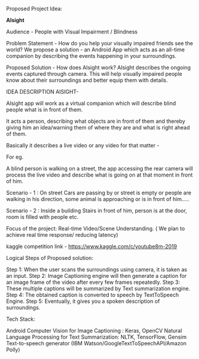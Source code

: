 ﻿Proposed Project Idea:

**AIsight**

Audience - People with Visual Impairment / Blindness

Problem Statement - How do you help your visually impaired friends see the world? We propose a solution - an Android App which acts as an all-time companion by describing the events happening in your surroundings.

Proposed Solution - How does AIsight work?
AIsight describes the ongoing events captured through camera. This will help visually impaired people know about their surroundings and better equip them with details.


IDEA DESCRIPTION AISIGHT-

AIsight app will work as a virtual companion which will describe blind people what is in front of them.

It acts a person, describing what objects are  in front of them and thereby giving him an idea/warning them of where they are and what is right ahead of them.

Basically it describes a live video or any video for that matter -

For eg.

A blind person is walking on a street, the app accessing the rear camera will process the live video and describe what is going on at that moment in front of him.

Scenario - 1 : On street
Cars are passing by or street is empty or people are walking in his direction, some animal is approaching or is in front of him.....

Scenario - 2 : Inside a building
Stairs in front of him, person is at the door, room is filled with people etc.


Focus of the project:
Real-time Video/Scene Understanding. ( We plan to achieve real time response/ reducing latency) 

kaggle competition link -
https://www.kaggle.com/c/youtube8m-2019

Logical Steps of Proposed solution:

Step 1: When the user scans the surroundings using camera, it is taken as an input.
Step 2: Image Captioning engine will then generate a caption for an image frame of the video after every few frames repeatedly.
Step 3: These multiple captions will be summarized by Text summarization engine.
Step 4: The obtained caption is converted to speech by TextToSpeech Engine.
Step 5: Eventually, it gives you a spoken description of surroundings.	


Tech Stack:

Android
Computer Vision for Image Captioning : Keras, OpenCV
Natural Language Processing for Text Summarization: NLTK, TensorFlow, Gensim
Text-to-speech generator (IBM Watson/GoogleTextToSpeechAPI/Amazon Polly)
